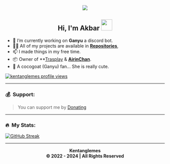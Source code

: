<div align="center" style"border-radius:15px">
  <a href="https://images.app.goo.gl/1GLovQCGq6ueRXpL9" title="Discord Server" target="_blank">
    <img src="https://media.discordapp.net/attachments/1235904997905137756/1283352903435948043/foot-long-spongebob.gif?ex=66e2af07&is=66e15d87&hm=a6e4ba4f6d9068c045403abe17b65ac700d3ad84098ba68fd052e7e7ae976976&" style"width: 100%;border-radius:15px">
  </a>
</div>

## <div align="center">Hi, I'm Akbar </b><img src="https://media.giphy.com/media/hvRJCLFzcasrR4ia7z/giphy.gif" width="35"></h1>

- 🧰 I’m currently working on **Ganyu** a discord bot.
- 👨‍💻 All of my projects are available in **[Repositories](https://github.com/kentanglemes?tab=repositories)**,
- 📫 I made things in my free time.
- 📦 Owner of **[Trasplay](https://github.com/kentanglemes/trasplay) & **[AirinChan](https://github.com/kentanglemes/airinchan)**.
- 🐐 A cocogoat (Ganyu) fan... She is really cute.

[![kentanglemes profile views](https://u8views.com/api/v1/github/profiles/159621234/views/day-week-month-total-count.svg)](https://u8views.com/github/Kentanglemes)

***

### 💰 &nbsp;Support:

> You can support me by [Donating](https://saweria.co/aprilioakbar)

***

### 🔥 &nbsp;My Stats:
[![GitHub Streak](https://streak-stats.demolab.com?user=kentanglemes&theme=dark)](https://git.io/streak-stats)

***

<p align="center">
    <b>
    Kentanglemes<br/>
 © 2022 - 2024 | All Rights Reserved
